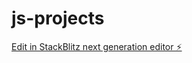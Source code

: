 # js-projects

[Edit in StackBlitz next generation editor ⚡️](https://stackblitz.com/~/github.com/arpiittt/js-projects)